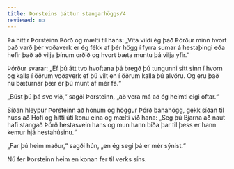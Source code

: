 ```yaml
---
title: Þorsteins þáttur stangarhöggs/4
reviewed: no
---
```


<Book>
Þá hittir Þorsteinn Þórð og mælti til hans: „Vita vildi ég það Þórður minn hvort það varð þér voðaverk er ég fékk af þér högg í fyrra sumar á hestaþingi eða hefir það að vilja þínum orðið og hvort bæta muntu þá vilja yfir.“

Þórður svarar: „Ef þú átt tvo hvoftana þá bregð þú tungunni sitt sinn í hvorn og kalla í öðrum voðaverk ef þú vilt en í öðrum kalla þú alvöru. Og eru það nú bæturnar þær er þú munt af mér fá.“

„Búst þú þá svo við,“ sagði Þorsteinn, „að vera má að ég heimti eigi oftar.“

Síðan hleypur Þorsteinn að honum og höggur Þórð banahögg, gekk síðan til húss að Hofi og hitti úti konu eina og mælti við hana: „Seg þú Bjarna að naut hafi stangað Þórð hestasvein hans og mun hann bíða þar til þess er hann kemur hjá hestahúsinu.“

„Far þú heim maður,“ sagði hún, „en ég segi þá er mér sýnist.“

Nú fer Þorsteinn heim en konan fer til verks síns.

</Book>

